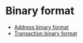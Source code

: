 # Binary format

* [Address binary format](/blockchain/binary-format/address-binary-format.md)
* [Transaction binary format](/blockchain/binary-format/transaction-binary-format.md)
